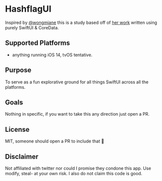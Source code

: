 # HashflagUI
Inspired by [@wongmjane](https://twitter.com/wongmjane) this is a study based off of [her work](https://wongmjane.com/hashflag-browser) written using purely SwiftUI & CoreData.

## Supported Platforms
- anything running iOS 14, tvOS tentative.

## Purpose
To serve as a fun explorative ground for all things SwiftUI across all the platforms.

## Goals
Nothing in specific, if you want to take this any direction just open a PR.

## License
MIT, someone should open a PR to include that :eyes:

## Disclaimer
Not affiliated with twitter nor could I promise they condone this app. Use modify, steal- at your own risk. I also do not claim this code is good.

